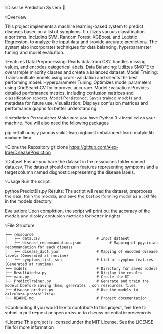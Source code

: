 ⚕️Disease Prediction System 🏥

⚕️Overview

This project implements a machine learning-based system to predict diseases based on a list of symptoms. It utilizes various classification algorithms, including SVM, Random Forest, XGBoost, and Logistic Regression, to analyze the input data and provide accurate predictions. The system also incorporates techniques for data balancing, hyperparameter tuning, and model evaluation.


⚕️Features
Data Preprocessing: Reads data from CSV, handles missing values, and encodes categorical labels.
Data Balancing: Utilizes SMOTE to oversample minority classes and create a balanced dataset.
Model Training: Trains multiple models using cross-validation and selects the best performing model.
Hyperparameter Tuning: Optimizes model parameters using GridSearchCV for improved accuracy.
Model Evaluation: Provides detailed performance metrics, including confusion matrices and classification reports.
Model Persistence: Saves trained models and metadata for future use.
Visualization: Displays confusion matrices and performance graphs for better understanding.


⚕️Installation
Prerequisites
Make sure you have Python 3.x installed on your machine. You will also need the following packages:

pip install numpy pandas scikit-learn xgboost imbalanced-learn matplotlib seaborn lime


⚕️Clone the Repository
git clone <https://github.com/Alex-Irae/DiseasePrediction>


⚕️Dataset
Ensure you have the dataset in the ressources folder named data.csv. The dataset should contain features representing symptoms and a target column named diagnostic representing the disease labels.

⚕️Usage
Run the script:

python PredictDis.py
Results: The script will read the dataset, preprocess the data, train the models, and save the best performing model as a .pkl file in the models directory.

Evaluation: Upon completion, the script will print out the accuracy of the models and display confusion matrices for better insights.

⚕️File Structure
		
	├── ressource
	│   ├── data.csv               	          # Input dataset
 	│   ├── disease_recommandation.json				# Mapping of pgysician recommandation for each disease
	│   ├── disease_dict.json                 # Mapping of encoded disease labels (Generated at runtime)
	│   └── symptoms_list.json                # List of symptom features  (Generated at runtime)
	├── models                                # Directory for saved models
	├── ResultWindow.py                       # Display the results
	├── main.py                               # Create the UI
	├── PredictTrainer.py                     # Generate and train the models bbefore saving them, generates .json ressources files
	├── disease_predict.py                    # Use the models to calculate probabilities
	└── README.md                             # Project documentation


⚕️Contributing
If you would like to contribute to this project, feel free to submit a pull request or open an issue to discuss potential improvements.

⚕️License
This project is licensed under the MIT License. See the LICENSE file for more information.

